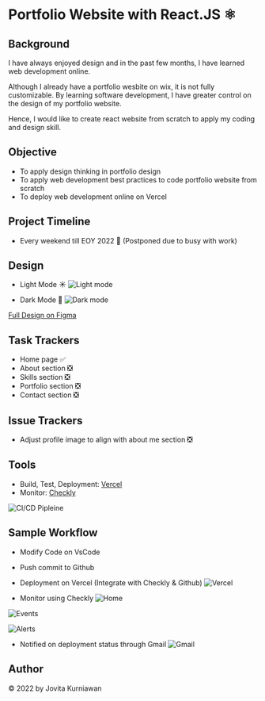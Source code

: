 
# Portfolio Website with React.JS ⚛️

## Background

I have always enjoyed design and in the past few months, I have learned web development online. 

Although I already have a portfolio wesbite on wix, it is not fully customizable. By learning software development, I have greater control on the design of my portfolio website. 

Hence, I would like to create react website from scratch to apply my coding and design skill. 


## Objective 
- To apply design thinking in portfolio design 
- To apply web development best practices to code portfolio website from scratch
- To deploy web development online on Vercel 


## Project Timeline 

- Every weekend till EOY 2022 🥲 (Postponed due to busy with work)

## Design 

- Light Mode ☀️
![Light mode](https://i.postimg.cc/TwGDSG7L/Screenshot-2022-10-13-at-4-12-43-AM.png)


- Dark Mode 🌙
![Dark mode](https://i.postimg.cc/brVSsnzk/Screenshot-2022-10-13-at-4-13-19-AM.png)


[Full Design on Figma](https://www.figma.com/file/Pz6Wa20fG6PErSRWqTYeLk/Demo-(Portfolio))


## Task Trackers
- Home page ✅
- About section ❎ 
- Skills section ❎
- Portfolio section ❎
- Contact section ❎


## Issue Trackers 
- Adjust profile image to align with about me section ❎


## Tools 

- Build, Test, Deployment: [Vercel](https://vercel.com/dashboard)
- Monitor: [Checkly](https://www.checklyhq.com/)

![CI/CD Pipleine](https://i.postimg.cc/j22cxrQ0/CI-CD-pipeline.png)

## Sample Workflow 

- Modify Code on VsCode 
- Push commit to Github 
- Deployment on Vercel (Integrate with Checkly & Github)
![Vercel](https://i.postimg.cc/59mRn7D1/Screenshot-2022-12-06-at-8-37-14-AM.png)

- Monitor using Checkly 
![Home](https://i.postimg.cc/5y9phJDJ/Screenshot-2022-12-06-at-8-36-04-AM.png)

![Events](https://i.postimg.cc/c1TFQK8L/Screenshot-2022-12-06-at-8-36-16-AM.png)

![Alerts](https://i.postimg.cc/NF07N4rf/Screenshot-2022-12-06-at-8-36-25-AM.png)

- Notified on deployment status through Gmail 
![Gmail](https://i.postimg.cc/vBFNSpQ8/Screenshot-2022-12-06-at-8-37-55-AM.png)

## Author 

© 2022 by Jovita Kurniawan 

